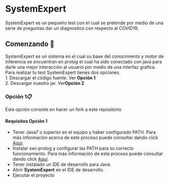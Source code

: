 
<h1>SystemExpert</h1>
<span>SystemExpert es un pequeño test con el cual se pretende por medio de una serie de preguntas dar un diagnostico con respecto al COVID19.</span>
<h2>Comenzando 🚀</h2>
<span>SystemExpert es un sistema en el cual su base del conocimiento y motor de inferencia se encuentran en prolog el cual ha sido conectado con java para darle una mejor interacción al usuario por medio de una interfaz grafica.</span>
</br>
<span>Para realizar tu test SystemExpert tienes dos opciones.</span>
</br>
<span>  1. Descargar el código fuente. Ver <b>Opción 1</b></span>
</br>
<span>  2. Descargar nuestro jar. Ver<b>Opción 2</b></span>
<h3>Opción 1📋</h3>
<span>Esta opción consiste en hacer un fork a este repositorio</span> 
<h4>Requisitos Opción 1</h4>
<ul>
  <li>Tener Java7 o superior en el equipo y haber configurado PATH. Para más información acerca de este proceso puede consultar dando click <a href="https://www.java.com/es/download/help/index_installing.xml">Aquí</a>.
  </li>
  <li>Instalar swi-prolog y configurar las PATH para su correcto funcionamiento. Para más información de este proceso puede consultar dando click <a href="https://www.swi-prolog.org/Download.html">Aquí</a>.
  </li>
  <li>Tener instalado un IDE de desarrollo para Java.</li>
  <li>Abrir <b>SystemExpert</b> en el IDE de desarrollo.</li>
  <li>Ejecutar el proyecto</li>
</ul>
